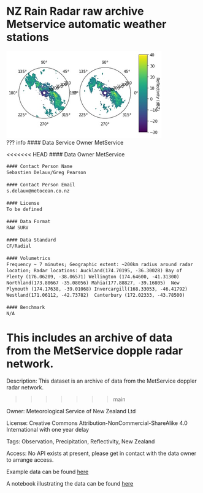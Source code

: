 # NZ Rain Radar raw archive Metservice automatic weather stations
![image](/img/Rain_radar_notebook_image.jpg)
<br>
??? info 
    #### Data Service Owner
    MetService

<<<<<<< HEAD
    #### Data Owner
    MetService

    #### Contact Person Name
    Sebastien Delaux/Greg Pearson

    #### Contact Person Email
    s.delaux@metocean.co.nz

    #### License
    To be defined

    #### Data Format
    RAW SURV

    #### Data Standard
    CF/Radial

    #### Volumetrics
    Frequency ~ 7 minutes; Geographic extent: ~200km radius around radar location; Radar locations: Auckland(174.70195, -36.30028) Bay of Plenty (176.06209, -38.06571) Wellington (174.64600, -41.31300) Northland(173.80667 -35.08056) Mahia(177.88827, -39.16805)  New Plymouth (174.17638, -39.01068) Invercargill(168.33053, -46.41792) Westland(171.06112, -42.73782)  Canterbury (172.02333, -43.78500)

    #### Benchmark
    N/A
	
This includes an archive of data from the MetService dopple radar network.
=======
Description: This dataset is an archive of data from the MetService doppler radar network.
>>>>>>> main

Owner: Meteorological Service of New Zealand Ltd

License: Creative Commons Attribution-NonCommercial-ShareAlike 4.0 International with one year delay

Tags: Observation, Precipitation, Reflectivity, New Zealand

Access: No API exists at present, please get in contact with the data owner to arrange access.

Example data can be found [here](https://github.com/metocean/TAIAO/tree/master/data_connectors/nzradar_connector/sample_data)

A notebook illustrating the data can be found [here](https://github.com/metocean/TAIAO/blob/master/data_connectors/nzradar_connector/NZ%20Radar%20connector.ipynb)

